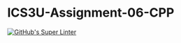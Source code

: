 # ICS3U-Assignment-06-CPP

[![GitHub's Super Linter](https://github.com/Michael-Zagon/ICS3U-Assignment-06-CPP/workflows/GitHub's%20Super%20Linter/badge.svg)](https://github.com/Michael-Zagon/ICS3U-Assignment-06-CPP/actions)
